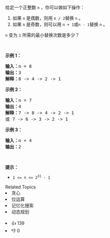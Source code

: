 <p>给定一个正整数 <code>n</code> ，你可以做如下操作：</p>

<ol>
	<li>如果 <code>n</code><em> </em>是偶数，则用 <code>n / 2</code>替换 <code>n</code><em> </em>。</li>
	<li>如果 <code>n</code><em> </em>是奇数，则可以用 <code>n + 1</code>或<code>n - 1</code>替换 <code>n</code> 。</li>
</ol>

<p><code>n</code><em> </em>变为 <code>1</code> 所需的最小替换次数是多少？</p>

<p> </p>

<p><strong>示例 1：</strong></p>

<pre>
<strong>输入：</strong>n = 8
<strong>输出：</strong>3
<strong>解释：</strong>8 -> 4 -> 2 -> 1
</pre>

<p><strong>示例 2：</strong></p>

<pre>
<strong>输入：</strong>n = 7
<strong>输出：</strong>4
<strong>解释：</strong>7 -> 8 -> 4 -> 2 -> 1
或 7 -> 6 -> 3 -> 2 -> 1
</pre>

<p><strong>示例 3：</strong></p>

<pre>
<strong>输入：</strong>n = 4
<strong>输出：</strong>2
</pre>

<p> </p>

<p><strong>提示：</strong></p>

<ul>
	<li><code>1 <= n <= 2<sup>31</sup> - 1</code></li>
</ul>
<div><div>Related Topics</div><div><li>贪心</li><li>位运算</li><li>记忆化搜索</li><li>动态规划</li></div></div><br><div><li>👍 139</li><li>👎 0</li></div>
